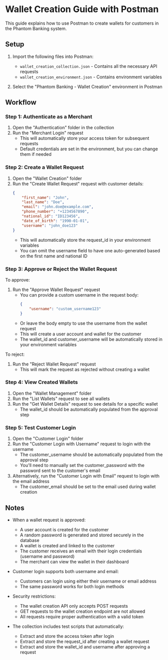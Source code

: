 # Wallet Creation Guide with Postman

This guide explains how to use Postman to create wallets for customers in the Phantom Banking system.

## Setup

1. Import the following files into Postman:
   - `wallet_creation_collection.json` - Contains all the necessary API requests
   - `wallet_creation_environment.json` - Contains environment variables

2. Select the "Phantom Banking - Wallet Creation" environment in Postman

## Workflow

### Step 1: Authenticate as a Merchant

1. Open the "Authentication" folder in the collection
2. Run the "Merchant Login" request
   - This will automatically store your access token for subsequent requests
   - Default credentials are set in the environment, but you can change them if needed

### Step 2: Create a Wallet Request

1. Open the "Wallet Creation" folder
2. Run the "Create Wallet Request" request with customer details:
   ```json
   {
       "first_name": "John",
       "last_name": "Doe",
       "email": "john.doe@example.com",
       "phone_number": "+1234567890",
       "national_id": "ID123456",
       "date_of_birth": "1990-01-01",
       "username": "john_doe123"
   }
   ```
   - This will automatically store the request_id in your environment variables
   - You can omit the username field to have one auto-generated based on the first name and national ID

### Step 3: Approve or Reject the Wallet Request

To approve:
1. Run the "Approve Wallet Request" request
   - You can provide a custom username in the request body:
     ```json
     {
         "username": "custom_username123"
     }
     ```
   - Or leave the body empty to use the username from the wallet request
   - This will create a user account and wallet for the customer
   - The wallet_id and customer_username will be automatically stored in your environment variables

To reject:
1. Run the "Reject Wallet Request" request
   - This will mark the request as rejected without creating a wallet

### Step 4: View Created Wallets

1. Open the "Wallet Management" folder
2. Run the "List Wallets" request to see all wallets
3. Run the "Get Wallet Details" request to see details for a specific wallet
   - The wallet_id should be automatically populated from the approval step

### Step 5: Test Customer Login

1. Open the "Customer Login" folder
2. Run the "Customer Login with Username" request to login with the username
   - The customer_username should be automatically populated from the approval step
   - You'll need to manually set the customer_password with the password sent to the customer's email
3. Alternatively, run the "Customer Login with Email" request to login with the email address
   - The customer_email should be set to the email used during wallet creation

## Notes

- When a wallet request is approved:
  - A user account is created for the customer
  - A random password is generated and stored securely in the database
  - A wallet is created and linked to the customer
  - The customer receives an email with their login credentials (username and password)
  - The merchant can view the wallet in their dashboard

- Customer login supports both username and email:
  - Customers can login using either their username or email address
  - The same password works for both login methods

- Security restrictions:
  - The wallet creation API only accepts POST requests
  - GET requests to the wallet creation endpoint are not allowed
  - All requests require proper authentication with a valid token

- The collection includes test scripts that automatically:
  - Extract and store the access token after login
  - Extract and store the request_id after creating a wallet request
  - Extract and store the wallet_id and username after approving a request